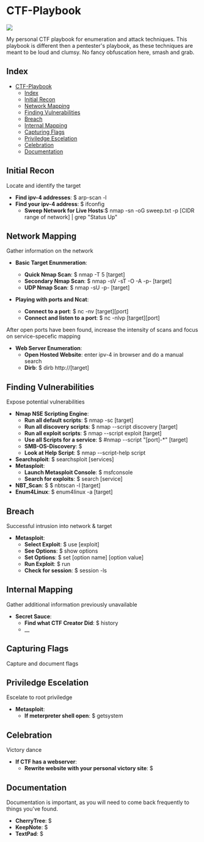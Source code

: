 # CTF-Playbook

![](/images/ctf-playbook.png)

My personal CTF playbook for enumeration and attack techniques. This playbook is different then a pentester's playbook, as these techniques are meant to be loud and clumsy. No fancy obfuscation here, smash and grab. 

## Index
- [CTF-Playbook](#ctf-playbook)
  - [Index](#index)
  - [Initial Recon](#initial-recon)
  - [Network Mapping](#network-mapping)
  - [Finding Vulnerabilities](#finding-vulnerabilities)
  - [Breach](#breach)
  - [Internal Mapping](#internal-mapping)
  - [Capturing Flags](#capturing-flags)
  - [Priviledge Escelation](#priviledge-escelation)
  - [Celebration](#celebration)
  - [Documentation](#documentation)


## Initial Recon 
Locate and identify the target

+  __Find ipv-4 addresses__: $ arp-scan -l 
+  __Find your ipv-4 address__: $ ifconfig
   +    __Sweep Network for Live Hosts__:$ nmap -sn -oG sweep.txt -p [CIDR range of network] | grep "Status Up" 

## Network Mapping 
Gather information on the network

+  __Basic Target Enunmeration__: 
   +    __Quick Nmap Scan__: $ nmap -T 5 [target]
   +    __Secondary Nmap Scan__: $ nmap -sV -sT -O -A -p- [target]
   +    __UDP Nmap Scan__: $ nmap -sU -p- [target]


+  __Playing with ports and Ncat__:
    +    __Connect to a port__: $ nc -nv [target][port]
    +   __Connect and listen to a port__: $ nc -nlvp [target][port]

After open ports have been found, increase the intensity of scans and focus on service-specefic mapping

+  __Web Server Enumeration__:
   +    __Open Hosted Website__: enter ipv-4 in browser and do a manual search 
   +    __Dirb__: $ dirb http://[target]

## Finding Vulnerabilities 
Expose potential vulnerabilities 

+  __Nmap NSE Scripting Engine__:
    +    __Run all default scripts__: $ nmap -sc [target]
    +    __Run all discovery scripts__: $ nmap --script discovery [target]
    +    __Run all exploit scripts__: $ nmap --script exploit [target]
    +    __Use all Scripts for a service__: $ #nmap --script "[port]-*" [target]
    +    __SMB-OS-Discovery__: $ 
    +    __Look at Help Script__: $ nmap --script-help script
+  __Searchsploit__: $ searchsploit [services]
+  __Metasploit__:
    +    __Launch Metasploit Console__: $ msfconsole 
    +    __Search for exploits__: $ search [service]
+  __NBT_Scan__: $ $ nbtscan -l [target]
+  __Enum4Linux__: $ enum4linux -a [target]

## Breach 
Successful intrusion into network & target

+  __Metasploit__:
    +    __Select Exploit__: $ use [exploit]
    +    __See Options__: $ show options
    +    __Set Options__: $ set [option name] [option value]
    +    __Run Exploit__: $ run
    +    __Check for session__: $ session -ls

## Internal Mapping 
Gather additional information previously unavailable

+  __Secret Sauce__:
    +    __Find what CTF Creator Did__: $ history 
    +    __

## Capturing Flags 
Capture and document flags

## Priviledge Escelation 
Escelate to root priviledge

+  __Metasploit__:
    +    __If meterpreter shell open__: $ getsystem

## Celebration 
Victory dance

+  __If CTF has a webserver__: 
    +    __Rewrite website with your personal victory site__: $

## Documentation
Documentation is important, as you will need to come back frequently to things you've found. 

+  __CherryTree__: $
+  __KeepNote__: $
+  __TextPad__: $



